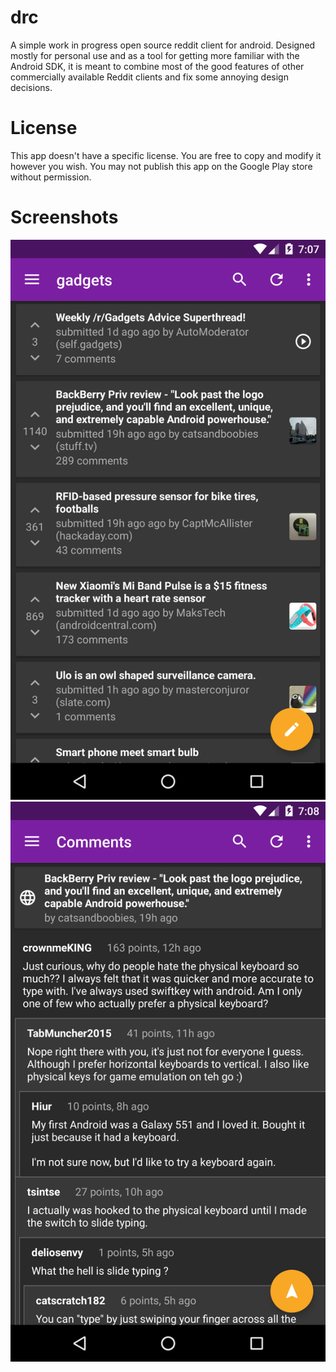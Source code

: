 # drc
A simple work in progress open source reddit client for android. Designed mostly for personal use and as a tool for getting more familiar with the Android SDK, it is meant to combine most of the good features of other commercially available Reddit clients and fix some annoying design decisions.

# License
This app doesn't have a specific license. You are free to copy and modify it however you wish. You may not publish this app on the Google Play store without permission.

# Screenshots
![Posts Window](/Screenshots/posts.png?raw=true)
![Comments Window](/Screenshots/comments.png?raw=true)
